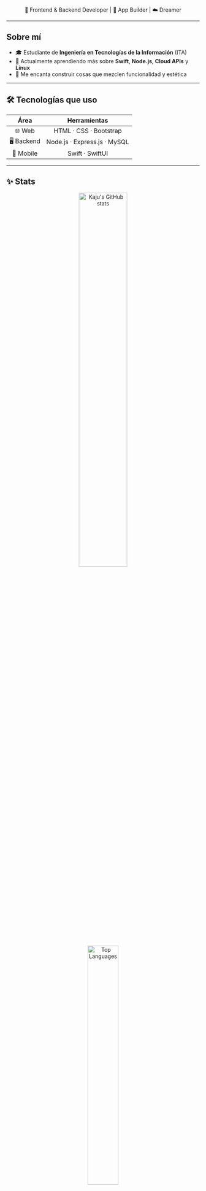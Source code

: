 

<p align="center">
🌸 Frontend & Backend Developer | 📱 App Builder | ☁️ Dreamer  
</p>

---

## Sobre mí

- 🎓 Estudiante de **Ingeniería en Tecnologías de la Información** (ITA)
- 🌱 Actualmente aprendiendo más sobre **Swift**, **Node.js**, **Cloud APIs** y **Linux**
- 🎀 Me encanta construir cosas que mezclen funcionalidad y estética

---

## 🛠️ Tecnologías que uso

<div align="center">

| Área | Herramientas |
|:----:|:------------:|
| 🌐 Web | HTML · CSS · Bootstrap |
| 🖥️ Backend | Node.js · Express.js · MySQL |
| 📱 Mobile | Swift · SwiftUI |

</div>

---

## ✨ Stats

<p align="center">
  <img src="https://github-readme-stats.vercel.app/api?username=KajuMP&show_icons=true&theme=tokyonight&hide=prs&count_private=true" alt="Kaju's GitHub stats" width="50%"/>
</p>

<p align="center">
  <img src="https://github-readme-stats.vercel.app/api/top-langs/?username=KajuMP&layout=compact&theme=tokyonight" alt="Top Languages" width="40%"/>
</p>

---



---

## 📫 ¡Conectemos!

- 📧 [kajumeneses@gmail.com](mailto:kajumeneses@gmail.com)

---

<p align="center">
(っ◔◡◔)っ ♥ "Crear es mi forma favorita de soñar despierta" ♥
</p>

